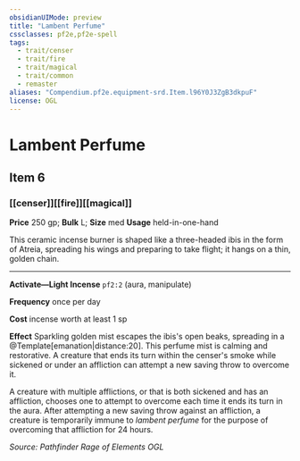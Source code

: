 ```yaml
---
obsidianUIMode: preview
title: "Lambent Perfume"
cssclasses: pf2e,pf2e-spell
tags:
  - trait/censer
  - trait/fire
  - trait/magical
  - trait/common
  - remaster
aliases: "Compendium.pf2e.equipment-srd.Item.l96Y0J3ZgB3dkpuF"
license: OGL
---
```

# Lambent Perfume
## Item 6
### [[censer]][[fire]][[magical]]


**Price** 250 gp; 
**Bulk** L; **Size** med
**Usage** held-in-one-hand

This ceramic incense burner is shaped like a three-headed ibis in the form of Atreia, spreading his wings and preparing to take flight; it hangs on a thin, golden chain.

* * *

**Activate—Light Incense** `pf2:2` (aura, manipulate)

**Frequency** once per day

**Cost** incense worth at least 1 sp

**Effect** Sparkling golden mist escapes the ibis's open beaks, spreading in a @Template\[emanation|distance:20\]. This perfume mist is calming and restorative. A creature that ends its turn within the censer's smoke while sickened or under an affliction can attempt a new saving throw to overcome it.

A creature with multiple afflictions, or that is both sickened and has an affliction, chooses one to attempt to overcome each time it ends its turn in the aura. After attempting a new saving throw against an affliction, a creature is temporarily immune to _lambent perfume_ for the purpose of overcoming that affliction for 24 hours.

*Source: Pathfinder Rage of Elements*
*OGL*